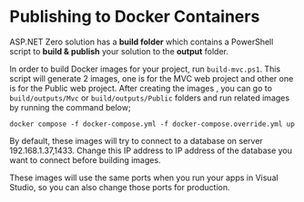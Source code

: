 # Publishing to Docker Containers

ASP.NET Zero solution has a **build folder** which contains a PowerShell script to **build & publish** your solution to the **output** folder. 

In order to build Docker images for your project, run ```build-mvc.ps1```. This script will generate 2 images, one is for the MVC web project and other one is for the Public web project. After creating the images , you can go to ```build/outputs/Mvc``` or  ```build/outputs/Public```  folders and run related images by running the command below;

```
docker compose -f docker-compose.yml -f docker-compose.override.yml up
```

By default, these images will try to connect to a database on server 192.168.1.37,1433. Change this IP address to IP address of the database you want to connect before building images. 

These images will use the same ports when you run your apps in Visual Studio, so you can also change those ports for production. 


